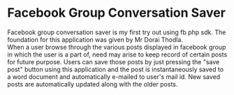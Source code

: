 Facebook Group Conversation Saver
========
Facebook group conversation saver is my first try out using fb php sdk. The foundation for this application was given by Mr Dorai Thodla.
<br>
When a user browse through the various posts displayed in facebook group in which the user is a part of, need may arise to keep record of certain posts for future purpose. Users can save those posts by just pressing the "save post" button using this application and the post is instantaneously saved to a word document and automatically e-mailed to user's mail id. New saved posts are automatically updated along with the older posts.
